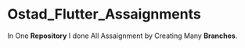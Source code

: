 # Ostad_Flutter_Assaignments
In One **Repository** I done All Assaignment by Creating Many **Branches**.
